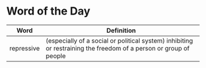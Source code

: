 # Word of the Day

|Word|Definition|
|---|---|
|repressive|(especially of a social or political system) inhibiting or restraining the freedom of a person or group of people|
